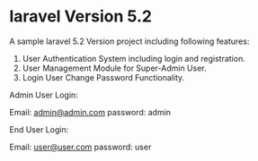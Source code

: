 # laravel Version 5.2
A sample laravel 5.2 Version project including following features:

1. User Authentication System including login and registration.
2. User Management Module for Super-Admin User.
3. Login User Change Password Functionality.


Admin User Login:

Email:    admin@admin.com
password: admin


End User Login:

Email:    user@user.com
password: user


